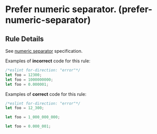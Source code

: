 # Prefer numeric separator. (prefer-numeric-separator)

## Rule Details

See [numeric separator](https://github.com/tc39/proposal-numeric-separator) specification.

Examples of **incorrect** code for this rule:

```js
/*eslint for-direction: "error"*/
let foo = 12300;
let foo = 1000000000;
let foo = 0.000001;
```

Examples of **correct** code for this rule:

```js
/*eslint for-direction: "error"*/
let foo = 12_300;

let foo = 1_000_000_000;

let foo = 0.000_001;
```